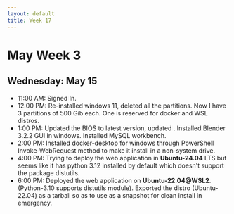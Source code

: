 ```yaml
---
layout: default
title: Week 17
---
```


# **May Week 3**
## **Wednesday: May 15**
- 11:00 AM: Signed In.
- 12:00 PM: Re-installed windows 11, deleted all the partitions. Now I have 3 partitions of 500 Gib each. One is reserved for docker and WSL distros.
- 1:00  PM: Updated the BIOS to latest version, updated . Installed Blender 3.2.2 GUI in windows. Installed MySQL workbench.
- 2:00  PM: Installed docker-desktop for windows through PowerShell Invoke-WebRequest method to make it install in a non-system drive.
- 4:00  PM: Trying to deploy the web application in **Ubuntu-24.04** LTS but seems like it has python 3.12 installed by default which doesn't support the package distutils.
- 6:00  PM: Deployed the web application on **Ubuntu-22.04@WSL2**. (Python-3.10 supports distutils module).
            Exported the distro (Ubuntu-22.04) as a tarball so as to use as a snapshot for clean install in emergency.
